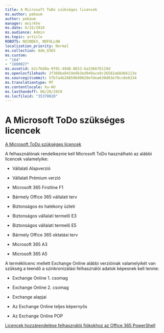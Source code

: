 ```yaml
---
title: A Microsoft ToDo szükséges licencek
ms.author: pebaum
author: pebaum
manager: mnirkhe
ms.date: 6/25/2018
ms.audience: Admin
ms.topic: article
ROBOTS: NOINDEX, NOFOLLOW
localization_priority: Normal
ms.collection: Adm_O365
ms.custom:
- "164"
- "1600027"
ms.assetid: b2cf6d0a-9f01-49d8-8653-6a3366f6119d
ms.openlocfilehash: 2f368be8419e9b3ed949ace9c26562a66db6113e
ms.sourcegitcommit: 5fb7a4b28859690020efdea630d03e70cc0e6334
ms.translationtype: MT
ms.contentlocale: hu-HU
ms.lasthandoff: 06/28/2019
ms.locfileid: "35370028"
---
```

# <a name="required-licenses-for-microsoft-todo"></a>A Microsoft ToDo szükséges licencek

[A Microsoft ToDo szükséges licencek](https://support.office.com/article/381e9d1b-c500-49b5-973e-890fd86528d7.aspx)
  
A felhasználónak rendelkeznie kell Microsoft ToDo használható az alábbi licencek valamelyike:
  
- Vállalati Alapverzió

- Vállalati Prémium verzió

- Microsoft 365 Firstline F1

- Bármely Office 365 vállalati terv

- Biztonságos és hatékony üzleti

- Biztonságos vállalati termelő E3

- Biztonságos vállalati termelő E5

- Bármely Office 365 oktatási terv

- Microsoft 365 A3

- Microsoft 365 A5

A terméklicenc mellett Exchange Online alábbi verzióinak valamelyikét van szükség a teendő a szinkronizálási felhasználói adatok képesnek kell lennie:
  
- Exchange Online 1. csomag

- Exchange Online 2. csomag

- Exchange alapjai

- Az Exchange Online teljes képernyős

- Az Exchange Online POP

[Licencek hozzárendelése felhasználói fiókokhoz az Office 365 PowerShell](https://docs.microsoft.com/office365/enterprise/powershell/assign-licenses-to-user-accounts-with-office-365-powershell )
  